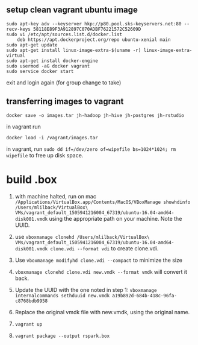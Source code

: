 
## setup clean vagrant ubuntu image

	sudo apt-key adv --keyserver hkp://p80.pool.sks-keyservers.net:80 --recv-keys 58118E89F3A912897C070ADBF76221572C52609D
	sudo vi /etc/apt/sources.list.d/docker.list
		deb https://apt.dockerproject.org/repo ubuntu-xenial main
	sudo apt-get update
	sudo apt-get install linux-image-extra-$(uname -r) linux-image-extra-virtual
	sudo apt-get install docker-engine
	sudo usermod -aG docker vagrant
	sudo service docker start

exit and login again (for group change to take)

## transferring images to vagrant

	docker save -o images.tar jh-hadoop jh-hive jh-postgres jh-rstudio
	
in vagrant run

	docker load -i /vagrant/images.tar

in vagrant, run `sudo dd if=/dev/zero of=wipefile bs=1024*1024; rm wipefile` to free up disk space.

# build .box

1. with machine halted, run on mac `/Applications/VirtualBox.app/Contents/MacOS/VBoxManage showhdinfo /Users/mlilback/VirtualBox\ VMs/vagrant_default_1505941216004_67319/ubuntu-16.04-amd64-disk001.vmdk` using the appropriate path on your machine. Note the UUID.

2. use `vboxmanage clonehd /Users/mlilback/VirtualBox\ VMs/vagrant_default_1505941216004_67319/ubuntu-16.04-amd64-disk001.vmdk clone.vdi --format vdi` to create clone.vdi.

3. Use `vboxmanage modifyhd clone.vdi --compact` to minimize the size

4. `vboxmanage clonehd clone.vdi new.vmdk --format vmdk` will convert it back.

5. Update the UUID with the one noted in step 1: `vboxmanage internalcommands sethduuid new.vmdk a19b892d-684b-418c-96fa-c8768bdb9958`

5. Replace the original vmdk file with new.vmdk, using the original name.

6. `vagrant up`

7. `vagrant package --output rspark.box`






